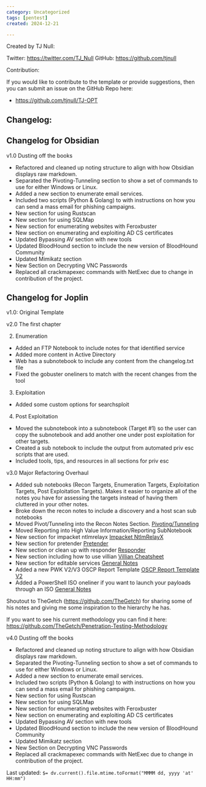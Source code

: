 ```yaml
---
category: Uncategorized
tags: [pentest]
created: 2024-12-21

---
```

Created by TJ Null:

Twitter: https://twitter.com/TJ_Null
GitHub: https://github.com/tjnull

Contribution: 

If you would like to contribute to the template or provide suggestions, then you can submit an issue on the GitHub Repo here:
- https://github.com/tjnull/TJ-OPT

## Changelog:

## Changelog for Obsidian

v1.0  Dusting off the books

- Refactored and cleaned up noting structure to align with how Obsidian displays raw markdown. 
- Separated the Pivoting-Tunneling section to show a set of commands to use for either Windows or Linux.
- Added a new section to enumerate email services. 
- Included two scripts (Python & Golang) to with instructions on how you can send a mass email for phishing campaigns.
- New section for using Rustscan
- New section for using SQLMap
- New section for enumerating websites with Feroxbuster
- New section on enumerating and exploiting AD CS certificates
- Updated Bypassing AV section with new tools
- Updated BloodHound section to include the new version of BloodHound Community
- Updated Mimikatz section
- New Section on Decrypting VNC Passwords
- Replaced all crackmapexec commands with NetExec due to change in contribution of the project. 
## Changelog for Joplin

v1.0: Original Template

v2.0 The first chapter

2. Enumeration 
- Added an FTP Notebook to include notes for that identified service
- Added more content in Active Directory
- Web has a subnotebook to include any content from the changelog.txt file
- Fixed the gobuster oneliners to match with the recent changes from the tool

3. Exploitation
- Added some custom options for searchsploit

4. Post Exploitation
- Moved the subnotebook into a subnotebook (Target #1) so the user can copy the subnotebook and add another one under post exploitation for other targets. 
- Created a sub notebook to include the output from automated priv esc scripts that are used.
- Included tools, tips, and resources in all sections for priv esc

v3.0 Major Refactoring Overhaul
- Added sub notebooks (Recon Targets, Enumeration Targets, Exploitation Targets, Post Exploitation Targets). Makes it easier to organize all of the notes you have for assessing the targets instead of having them cluttered in your other notes.
- Broke down the recon notes to include a discovery and a host scan sub notebooks
- Moved Pivot/Tunneling into the Recon Notes Section. [Pivoting/Tunneling](../Pentest%20Template%20Master%203.0/1.%20Recon%20Notes/Pivoting_Tunneling.md)
- Moved Reporting into High Value Information/Reporting SubNotebook 
- New section for impacket ntlmrelayx [Impacket NtlmRelayX](../Pentest%20Template%20Master%203.0/3.%20Enumeration%20Notes/Impacket%20NtlmRelayX.md)
- New section for pretender [Pretender](../Pentest%20Template%20Master%203.0/3.%20Enumeration%20Notes/Pretender.md)
- New section or clean up with responder [Responder](../Pentest%20Template%20Master%203.0/3.%20Enumeration%20Notes/Responder.md)
- New section including how to use villian [Villian Cheatsheet](../Pentest%20Template%20Master%203.0/5.%20Exploitation%20Notes/Villian%20Cheatsheet.md)
- New section for editable services [General Notes](../Pentest%20Template%20Master%203.0/7.%20Post%20Exploitation/Editable%20Services/General%20Notes.md)
- Added a new PWK V2/V3 OSCP Report Template [OSCP Report Template V2](../Pentest%20Template%20Master%203.0/9.%20High%20Value%20Information_Reporting/Reporting/OSCP%20Report%20Template%20V2.md)
- Added a PowerShell ISO oneliner if you want to launch your payloads through an ISO [General Notes](../Pentest%20Template%20Master%203.0/5.%20Exploitation%20Notes/General%20Notes.md)


Shoutout to TheGetch (https://github.com/TheGetch) for sharing some of his notes and giving me some inspiration to the hierarchy he has. 

If you want to see his current methodology you can find it here: https://github.com/TheGetch/Penetration-Testing-Methodology

v4.0  Dusting off the books

- Refactored and cleaned up noting structure to align with how Obsidian displays raw markdown. 
- Separated the Pivoting-Tunneling section to show a set of commands to use for either Windows or Linux.
- Added a new section to enumerate email services. 
- Included two scripts (Python & Golang) to with instructions on how you can send a mass email for phishing campaigns.
- New section for using Rustscan
- New section for using SQLMap
- New section for enumerating websites with Feroxbuster
- New section on enumerating and exploiting AD CS certificates
- Updated Bypassing AV section with new tools
- Updated BloodHound section to include the new version of BloodHound Community
- Updated Mimikatz section
- New Section on Decrypting VNC Passwords
- Replaced all crackmapexec commands with NetExec due to change in contribution of the project.


Last updated: `$= dv.current().file.mtime.toFormat("MMMM dd, yyyy 'at' HH:mm")`
